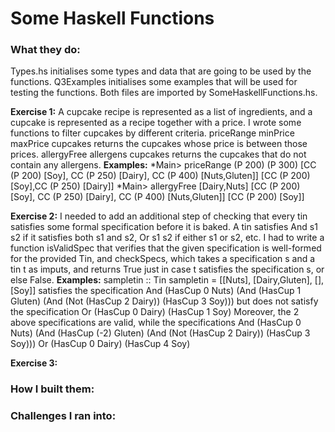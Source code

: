 # Some Haskell Functions

### What they do:

Types.hs initialises some types and data that are going to be used by the functions.
Q3Examples initialises some examples that will be used for testing the functions.
Both files are imported by SomeHaskellFunctions.hs.

**Exercise 1:** 
A cupcake recipe is represented as a list of ingredients, and a cupcake is represented as a recipe together with a price. I wrote some functions to filter cupcakes by different criteria. priceRange minPrice maxPrice cupcakes returns the cupcakes whose price is between those prices. allergyFree allergens cupcakes returns the cupcakes that do not contain any allergens.
**Examples:**
*Main> priceRange (P 200) (P 300) [CC (P 200) [Soy], CC (P 250) [Dairy], CC (P 400) [Nuts,Gluten]]
[CC (P 200) [Soy],CC (P 250) [Dairy]]
*Main> allergyFree [Dairy,Nuts] [CC (P 200) [Soy], CC (P 250) [Dairy], CC (P 400) [Nuts,Gluten]]
[CC (P 200) [Soy]]

**Exercise 2:**
I needed to add an additional step of checking that every tin satisfies some formal specification before it is baked. A tin satisfies And s1 s2 if it satisfies both s1 and s2, Or s1 s2 if either s1 or s2, etc. I had to write a function isValidSpec that verifies that the given specification is well-formed for the provided Tin, and checkSpecs, which takes a specification s and a tin t as imputs, and returns True just in case t satisfies the specification s, or else False.
**Examples:**
sampletin :: Tin
sampletin = [[Nuts], [Dairy,Gluten], [], [Soy]]
satisfies the specification
And (HasCup 0 Nuts) (And (HasCup 1 Gluten) (And (Not (HasCup 2 Dairy)) (HasCup 3 Soy)))
but does not satisfy the specification
Or (HasCup 0 Dairy) (HasCup 1 Soy)
Moreover, the 2 above specifications are valid, while the specifications
And (HasCup 0 Nuts) (And (HasCup (-2) Gluten) (And (Not (HasCup 2 Dairy)) (HasCup 3 Soy)))
Or (HasCup 0 Dairy) (HasCup 4 Soy)

**Exercise 3:**

### How I built them:



### Challenges I ran into:
